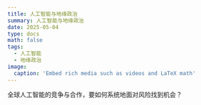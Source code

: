 ```yaml
---
title: 人工智能与地缘政治
summary: 人工智能与地缘政治
date: 2025-05-04
type: docs
math: false
tags:
  - 人工智能
  - 地缘政治
image:
  caption: 'Embed rich media such as videos and LaTeX math'
---
```


全球人工智能的竞争与合作，要如何系统地面对风险找到机会？


<!--more-->